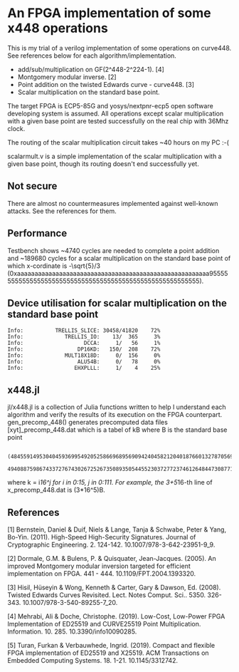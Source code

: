 # An FPGA implementation of some x448 operations

This is my trial of a verilog implementation of some operations on curve448. See references below for each algorithm/implementation.

* add/sub/multiplication on GF(2^448-2^224-1). [4]
* Montgomery modular inverse. [2]
* Point addition on the twisted Edwards curve - curve448. [3]
* Scalar multiplication on the standard base point.

The target FPGA is ECP5-85G and yosys/nextpnr-ecp5 open software developing system is assumed. All operations except scalar multiplication with a given base point are tested successfully on the real chip with 36Mhz clock.

The routing of the scalar multiplication circuit takes ~40 hours on my PC :-(

scalarmult.v is a simple implementation of the scalar multiplication with a given base point, though its routing doesn't end successfully yet.


## Not secure

There are almost no countermeasures implemented against well-known attacks. See the references for them.

## Performance

Testbench shows ~4740 cycles are needed to complete a point addition and ~189680 cycles for a scalar multiplication on the standard base point of which x-cordinate is -\sqrt{5}/3 (0xaaaaaaaaaaaaaaaaaaaaaaaaaaaaaaaaaaaaaaaaaaaaaaaaaaaaaaa955555555555555555555555555555555555555555555555555555555).

## Device utilisation for scalar multiplication on the standard base point

```
Info: 	       TRELLIS_SLICE: 30458/41820    72%
Info: 	          TRELLIS_IO:    13/  365     3%
Info: 	                DCCA:     1/   56     1%
Info: 	              DP16KD:   150/  208    72%
Info: 	          MULT18X18D:     0/  156     0%
Info: 	              ALU54B:     0/   78     0%
Info: 	             EHXPLLL:     1/    4    25%
```

## x448.jl

jl/x448.jl is a collection of Julia functions written to help I understand each algorithm and verify the results of its execution on the FPGA counterpart. gen_precomp_448() generates precomputed data files [xyt]_precomp_448.dat which is a tabel of kB where B is the standard base point
```
 (484559149530404593699549205258669689569094240458212040187660132787056912146709081364401144455726350866276831544947397859048262938744149,
  494088759867433727674302672526735089350544552303727723746126484473087719117037293890093462157703888342865036477787453078312060500281069)
```
where k = i*16^j for i in 0:15, j in 0:111. For example, the 3+5*16-th line of x_precomp_448.dat is (3*16^5)B.

## References

[1] Bernstein, Daniel & Duif, Niels & Lange, Tanja & Schwabe, Peter & Yang,
  Bo-Yin. (2011). High-Speed High-Security Signatures.
  Journal of Cryptographic Engineering. 2. 124-142.
  10.1007/978-3-642-23951-9_9.

[2] Dormale, G.M. & Bulens, P. & Quisquater, Jean-Jacques. (2005).
  An improved Montgomery modular inversion targeted for efficient
  implementation on FPGA. 441 - 444. 10.1109/FPT.2004.1393320. 

[3]  Hisil, Hüseyin & Wong, Kenneth & Carter, Gary & Dawson, Ed. (2008).
  Twisted Edwards Curves Revisited. Lect. Notes Comput. Sci.. 5350. 326-343.
  10.1007/978-3-540-89255-7_20.

[4] Mehrabi, Ali & Doche, Christophe. (2019). Low-Cost, Low-Power FPGA
  Implementation of ED25519 and CURVE25519 Point Multiplication.
  Information. 10. 285. 10.3390/info10090285.

[5] Turan, Furkan & Verbauwhede, Ingrid. (2019). Compact and flexible FPGA
  implementation of ED25519 and X25519. ACM Transactions on Embedded
  Computing Systems. 18. 1-21. 10.1145/3312742.
